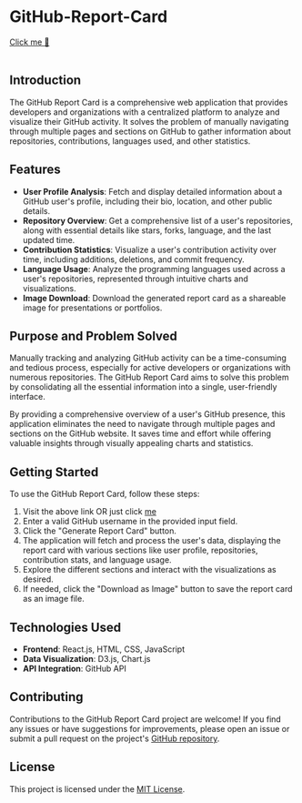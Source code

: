 # GitHub-Report-Card
<a href="https://github.com/vikrant11222/GitHub---Report-Card/tree/main">Click me 🥹</a><br><br>

## Introduction

The GitHub Report Card is a comprehensive web application that provides developers and organizations with a centralized platform to analyze and visualize their GitHub activity. It solves the problem of manually navigating through multiple pages and sections on GitHub to gather information about repositories, contributions, languages used, and other statistics.

## Features

- **User Profile Analysis**: Fetch and display detailed information about a GitHub user's profile, including their bio, location, and other public details.
- **Repository Overview**: Get a comprehensive list of a user's repositories, along with essential details like stars, forks, language, and the last updated time.
- **Contribution Statistics**: Visualize a user's contribution activity over time, including additions, deletions, and commit frequency.
- **Language Usage**: Analyze the programming languages used across a user's repositories, represented through intuitive charts and visualizations.
- **Image Download**: Download the generated report card as a shareable image for presentations or portfolios.

## Purpose and Problem Solved

Manually tracking and analyzing GitHub activity can be a time-consuming and tedious process, especially for active developers or organizations with numerous repositories. The GitHub Report Card aims to solve this problem by consolidating all the essential information into a single, user-friendly interface.

By providing a comprehensive overview of a user's GitHub presence, this application eliminates the need to navigate through multiple pages and sections on the GitHub website. It saves time and effort while offering valuable insights through visually appealing charts and statistics.

## Getting Started

To use the GitHub Report Card, follow these steps:

1. Visit the above link OR just click <a href="https://saurabh209.github.io/GitHub-Report-Card/">me</a>
2. Enter a valid GitHub username in the provided input field.
3. Click the "Generate Report Card" button.
4. The application will fetch and process the user's data, displaying the report card with various sections like user profile, repositories, contribution stats, and language usage.
5. Explore the different sections and interact with the visualizations as desired.
6. If needed, click the "Download as Image" button to save the report card as an image file.

## Technologies Used

- **Frontend**: React.js, HTML, CSS, JavaScript
- **Data Visualization**: D3.js, Chart.js
- **API Integration**: GitHub API

## Contributing

Contributions to the GitHub Report Card project are welcome! If you find any issues or have suggestions for improvements, please open an issue or submit a pull request on the project's [GitHub repository](https://github.com/Saurabh209/github-report-card).

## License

This project is licensed under the [MIT License](https://opensource.org/licenses/MIT).
